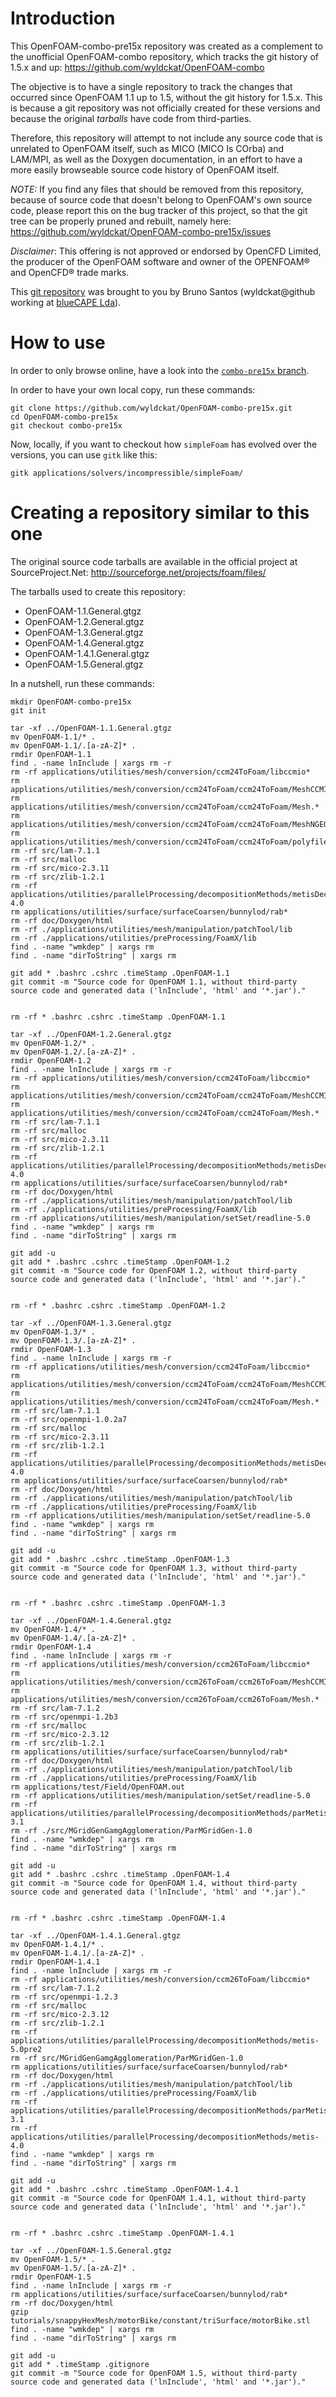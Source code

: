 Introduction
============

This OpenFOAM-combo-pre15x repository was created as a complement to the unofficial OpenFOAM-combo repository, which tracks the git history of 1.5.x and up: https://github.com/wyldckat/OpenFOAM-combo

The objective is to have a single repository to track the changes that occurred since OpenFOAM 1.1 up to 1.5, without the git history for 1.5.x. This is because a git repository was not officially created for these versions and because the original _tarballs_ have code from third-parties.

Therefore, this repository will attempt to not include any source code that is unrelated to OpenFOAM itself, such as MICO (MICO Is COrba) and LAM/MPI, as well as the Doxygen documentation, in an effort to have a more easily browseable source code history of OpenFOAM itself.

*NOTE:* If you find any files that should be removed from this repository, because of source code that doesn't belong to OpenFOAM's own source code, please report this on the bug tracker of this project, so that the git tree can be properly pruned and rebuilt, namely here: https://github.com/wyldckat/OpenFOAM-combo-pre15x/issues

*Disclaimer*: This offering is not approved or endorsed by OpenCFD Limited, the producer of the OpenFOAM software and owner of the OPENFOAM®  and OpenCFD® trade marks.

This [git repository](https://github.com/wyldckat/OpenFOAM-combo-pre15x) was brought to you by Bruno Santos (wyldckat@github working at [blueCAPE Lda](www.bluecape.com.pt)).


How to use
==========

In order to only browse online, have a look into the [`combo-pre15x` branch](https://github.com/wyldckat/OpenFOAM-combo-pre15x/tree/combo-pre15x).

In order to have your own local copy, run these commands:
```
git clone https://github.com/wyldckat/OpenFOAM-combo-pre15x.git
cd OpenFOAM-combo-pre15x
git checkout combo-pre15x
```

Now, locally, if you want to checkout how `simpleFoam` has evolved over the versions, you can use `gitk` like this:
```
gitk applications/solvers/incompressible/simpleFoam/
```


Creating a repository similar to this one
=========================================

The original source code tarballs are available in the official project at SourceProject.Net: http://sourceforge.net/projects/foam/files/

The tarballs used to create this repository:
 * OpenFOAM-1.1.General.gtgz
 * OpenFOAM-1.2.General.gtgz
 * OpenFOAM-1.3.General.gtgz
 * OpenFOAM-1.4.General.gtgz
 * OpenFOAM-1.4.1.General.gtgz
 * OpenFOAM-1.5.General.gtgz


 In a nutshell, run these commands:
```
mkdir OpenFOAM-combo-pre15x
git init

tar -xf ../OpenFOAM-1.1.General.gtgz
mv OpenFOAM-1.1/* .
mv OpenFOAM-1.1/.[a-zA-Z]* .
rmdir OpenFOAM-1.1
find . -name lnInclude | xargs rm -r
rm -rf applications/utilities/mesh/conversion/ccm24ToFoam/libccmio*
rm applications/utilities/mesh/conversion/ccm24ToFoam/ccm24ToFoam/MeshCCMIO.* 
rm applications/utilities/mesh/conversion/ccm24ToFoam/ccm24ToFoam/Mesh.* 
rm applications/utilities/mesh/conversion/ccm24ToFoam/ccm24ToFoam/MeshNGEOM*
rm applications/utilities/mesh/conversion/ccm24ToFoam/ccm24ToFoam/polyfile.*
rm -rf src/lam-7.1.1
rm -rf src/malloc
rm -rf src/mico-2.3.11
rm -rf src/zlib-1.2.1
rm -rf applications/utilities/parallelProcessing/decompositionMethods/metisDecomp/metis-4.0
rm applications/utilities/surface/surfaceCoarsen/bunnylod/rab*
rm -rf doc/Doxygen/html
rm -rf ./applications/utilities/mesh/manipulation/patchTool/lib
rm -rf ./applications/utilities/preProcessing/FoamX/lib
find . -name "wmkdep" | xargs rm
find . -name "dirToString" | xargs rm

git add * .bashrc .cshrc .timeStamp .OpenFOAM-1.1
git commit -m "Source code for OpenFOAM 1.1, without third-party source code and generated data ('lnInclude', 'html' and '*.jar')."


rm -rf * .bashrc .cshrc .timeStamp .OpenFOAM-1.1

tar -xf ../OpenFOAM-1.2.General.gtgz
mv OpenFOAM-1.2/* .
mv OpenFOAM-1.2/.[a-zA-Z]* .
rmdir OpenFOAM-1.2
find . -name lnInclude | xargs rm -r
rm -rf applications/utilities/mesh/conversion/ccm24ToFoam/libccmio*
rm applications/utilities/mesh/conversion/ccm24ToFoam/ccm24ToFoam/MeshCCMIO* 
rm applications/utilities/mesh/conversion/ccm24ToFoam/ccm24ToFoam/Mesh.* 
rm -rf src/lam-7.1.1
rm -rf src/malloc
rm -rf src/mico-2.3.11
rm -rf src/zlib-1.2.1
rm -rf applications/utilities/parallelProcessing/decompositionMethods/metisDecomp/metis-4.0
rm applications/utilities/surface/surfaceCoarsen/bunnylod/rab*
rm -rf doc/Doxygen/html
rm -rf ./applications/utilities/mesh/manipulation/patchTool/lib
rm -rf ./applications/utilities/preProcessing/FoamX/lib
rm -rf applications/utilities/mesh/manipulation/setSet/readline-5.0
find . -name "wmkdep" | xargs rm
find . -name "dirToString" | xargs rm

git add -u
git add * .bashrc .cshrc .timeStamp .OpenFOAM-1.2
git commit -m "Source code for OpenFOAM 1.2, without third-party source code and generated data ('lnInclude', 'html' and '*.jar')."


rm -rf * .bashrc .cshrc .timeStamp .OpenFOAM-1.2

tar -xf ../OpenFOAM-1.3.General.gtgz
mv OpenFOAM-1.3/* .
mv OpenFOAM-1.3/.[a-zA-Z]* .
rmdir OpenFOAM-1.3
find . -name lnInclude | xargs rm -r
rm -rf applications/utilities/mesh/conversion/ccm24ToFoam/libccmio*
rm applications/utilities/mesh/conversion/ccm24ToFoam/ccm24ToFoam/MeshCCMIO* 
rm applications/utilities/mesh/conversion/ccm24ToFoam/ccm24ToFoam/Mesh.* 
rm -rf src/lam-7.1.1
rm -rf src/openmpi-1.0.2a7
rm -rf src/malloc
rm -rf src/mico-2.3.11
rm -rf src/zlib-1.2.1
rm -rf applications/utilities/parallelProcessing/decompositionMethods/metisDecomp/metis-4.0
rm applications/utilities/surface/surfaceCoarsen/bunnylod/rab*
rm -rf doc/Doxygen/html
rm -rf ./applications/utilities/mesh/manipulation/patchTool/lib
rm -rf ./applications/utilities/preProcessing/FoamX/lib
rm -rf applications/utilities/mesh/manipulation/setSet/readline-5.0
find . -name "wmkdep" | xargs rm
find . -name "dirToString" | xargs rm

git add -u
git add * .bashrc .cshrc .timeStamp .OpenFOAM-1.3
git commit -m "Source code for OpenFOAM 1.3, without third-party source code and generated data ('lnInclude', 'html' and '*.jar')."


rm -rf * .bashrc .cshrc .timeStamp .OpenFOAM-1.3

tar -xf ../OpenFOAM-1.4.General.gtgz
mv OpenFOAM-1.4/* .
mv OpenFOAM-1.4/.[a-zA-Z]* .
rmdir OpenFOAM-1.4
find . -name lnInclude | xargs rm -r
rm -rf applications/utilities/mesh/conversion/ccm26ToFoam/libccmio*
rm applications/utilities/mesh/conversion/ccm26ToFoam/ccm26ToFoam/MeshCCMIO* 
rm applications/utilities/mesh/conversion/ccm26ToFoam/ccm26ToFoam/Mesh.* 
rm -rf src/lam-7.1.2
rm -rf src/openmpi-1.2b3
rm -rf src/malloc
rm -rf src/mico-2.3.12
rm -rf src/zlib-1.2.1
rm applications/utilities/surface/surfaceCoarsen/bunnylod/rab*
rm -rf doc/Doxygen/html
rm -rf ./applications/utilities/mesh/manipulation/patchTool/lib
rm -rf ./applications/utilities/preProcessing/FoamX/lib
rm applications/test/Field/OpenFOAM.out
rm -rf applications/utilities/mesh/manipulation/setSet/readline-5.0
rm -rf applications/utilities/parallelProcessing/decompositionMethods/parMetisDecomp/ParMetis-3.1
rm -rf ./src/MGridGenGamgAgglomeration/ParMGridGen-1.0
find . -name "wmkdep" | xargs rm
find . -name "dirToString" | xargs rm

git add -u
git add * .bashrc .cshrc .timeStamp .OpenFOAM-1.4
git commit -m "Source code for OpenFOAM 1.4, without third-party source code and generated data ('lnInclude', 'html' and '*.jar')."


rm -rf * .bashrc .cshrc .timeStamp .OpenFOAM-1.4

tar -xf ../OpenFOAM-1.4.1.General.gtgz
mv OpenFOAM-1.4.1/* .
mv OpenFOAM-1.4.1/.[a-zA-Z]* .
rmdir OpenFOAM-1.4.1
find . -name lnInclude | xargs rm -r
rm -rf applications/utilities/mesh/conversion/ccm26ToFoam/libccmio*
rm -rf src/lam-7.1.2
rm -rf src/openmpi-1.2.3
rm -rf src/malloc
rm -rf src/mico-2.3.12
rm -rf src/zlib-1.2.1
rm -rf applications/utilities/parallelProcessing/decompositionMethods/metis-5.0pre2
rm -rf src/MGridGenGamgAgglomeration/ParMGridGen-1.0
rm applications/utilities/surface/surfaceCoarsen/bunnylod/rab*
rm -rf doc/Doxygen/html
rm -rf ./applications/utilities/mesh/manipulation/patchTool/lib
rm -rf ./applications/utilities/preProcessing/FoamX/lib
rm -rf applications/utilities/parallelProcessing/decompositionMethods/parMetisDecomp/ParMetis-3.1
rm -rf applications/utilities/parallelProcessing/decompositionMethods/metis-4.0
find . -name "wmkdep" | xargs rm
find . -name "dirToString" | xargs rm

git add -u
git add * .bashrc .cshrc .timeStamp .OpenFOAM-1.4.1
git commit -m "Source code for OpenFOAM 1.4.1, without third-party source code and generated data ('lnInclude', 'html' and '*.jar')."


rm -rf * .bashrc .cshrc .timeStamp .OpenFOAM-1.4.1

tar -xf ../OpenFOAM-1.5.General.gtgz
mv OpenFOAM-1.5/* .
mv OpenFOAM-1.5/.[a-zA-Z]* .
rmdir OpenFOAM-1.5
find . -name lnInclude | xargs rm -r
rm applications/utilities/surface/surfaceCoarsen/bunnylod/rab*
rm -rf doc/Doxygen/html
gzip tutorials/snappyHexMesh/motorBike/constant/triSurface/motorBike.stl
find . -name "wmkdep" | xargs rm
find . -name "dirToString" | xargs rm

git add -u
git add * .timeStamp .gitignore
git commit -m "Source code for OpenFOAM 1.5, without third-party source code and generated data ('lnInclude', 'html' and '*.jar')."
```
